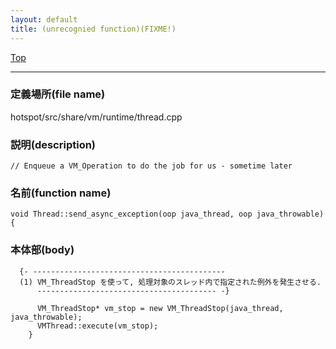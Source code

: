 ```yaml
---
layout: default
title: (unrecognied function)(FIXME!)
---
```

[Top](../index.html)

--- 
### 定義場所(file name)
hotspot/src/share/vm/runtime/thread.cpp
### 説明(description)

```
// Enqueue a VM_Operation to do the job for us - sometime later
```

### 名前(function name)
```
void Thread::send_async_exception(oop java_thread, oop java_throwable) {
```

### 本体部(body)
```
  {- -------------------------------------------
  (1) VM_ThreadStop を使って, 処理対象のスレッド内で指定された例外を発生させる.
      ---------------------------------------- -}

	  VM_ThreadStop* vm_stop = new VM_ThreadStop(java_thread, java_throwable);
	  VMThread::execute(vm_stop);
	}
	
```


